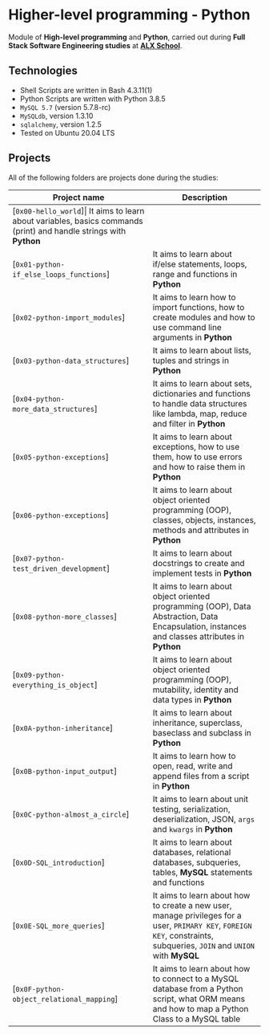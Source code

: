 # Higher-level programming - Python
Module of **High-level programming** and **Python**, carried out during **Full Stack Software Engineering studies** at **[ALX School](https://www.alxafrica.com/)**.

## Technologies
* Shell Scripts are written in Bash 4.3.11(1)
* Python Scripts are written with Python 3.8.5
* `MySQL 5.7` (version 5.7.8-rc)
* `MySQLdb`, version 1.3.10
* `sqlalchemy`, version 1.2.5
* Tested on Ubuntu 20.04 LTS

## Projects
All of the following folders are projects done during the studies:

| Project name | Description |
| ------------ | ----------- |
| [`0x00-hello_world`]\| It aims to learn about variables, basics commands (print) and handle strings with **Python** |
| [`0x01-python-if_else_loops_functions`] | It aims to learn about if/else statements, loops, range and functions in **Python** |
| [`0x02-python-import_modules`]| It aims to learn how to import functions, how to create modules and how to use command line arguments in **Python** |
| [`0x03-python-data_structures`]| It aims to learn about lists, tuples and strings in **Python** |
| [`0x04-python-more_data_structures`]| It aims to learn about sets, dictionaries and functions to handle data structures like lambda, map, reduce and filter in **Python** |
| [`0x05-python-exceptions`]| It aims to learn about exceptions, how to use them, how to use errors and how to raise them in **Python** |
| [`0x06-python-exceptions`] | It aims to learn about object oriented programming (OOP), classes, objects, instances, methods and attributes in **Python** |
| [`0x07-python-test_driven_development`]| It aims to learn about docstrings to create and implement tests in **Python** |
| [`0x08-python-more_classes`]| It aims to learn about object oriented programming (OOP), Data Abstraction, Data Encapsulation, instances and classes attributes in **Python** |
| [`0x09-python-everything_is_object`]| It aims to learn about object oriented programming (OOP), mutability, identity and data types in **Python** |
| [`0x0A-python-inheritance`]| It aims to learn about inheritance, superclass, baseclass and subclass in **Python** |
| [`0x0B-python-input_output`] | It aims to learn how to open, read, write and append files from a script in **Python** |
| [`0x0C-python-almost_a_circle`]| It aims to learn about unit testing, serialization, deserialization, JSON, `args` and `kwargs` in **Python** |
| [`0x0D-SQL_introduction`]| It aims to learn about databases, relational databases, subqueries, tables, **MySQL** statements and functions |
| [`0x0E-SQL_more_queries`] | It aims to learn about how to create a new user, manage privileges for a user, `PRIMARY KEY`, `FOREIGN KEY`, constraints, subqueries, `JOIN` and `UNION` with **MySQL** |
| [`0x0F-python-object_relational_mapping`] | It aims to learn about how to connect to a MySQL database from a Python script, what ORM means and how to map a Python Class to a MySQL table |